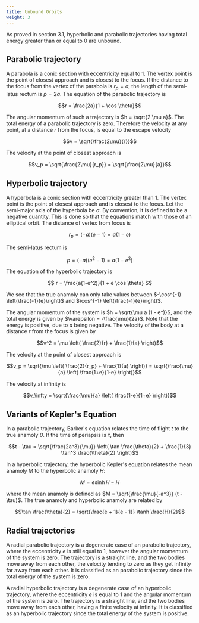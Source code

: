 ```yaml
---
title: Unbound Orbits
weight: 3
---
```


As proved in section 3.1, hyperbolic and parabolic trajectories having total energy greater than or equal to 0 are unbound.

## Parabolic trajectory

A parabola is a conic section with eccentricity equal to 1. The vertex point is the point of closest approach and is closest to the focus. If the distance to the focus from the vertex of the parabola is $r_p = a$, the length of the semi-latus rectum is $p = 2a$. The equation of the parabolic trajectory is

$$r = \frac{2a}{1 + \cos \theta}$$

The angular momentum of such a trajectory is $h = \sqrt{2 \mu a}$. The total energy of a parabolic trajectory is zero. Therefore the velocity at any point, at a distance $r$ from the focus, is equal to the escape velocity

$$v = \sqrt{\frac{2\mu}{r}}$$

The velocity at the point of closest approach is

$$v_p = \sqrt{\frac{2\mu}{r_p}} = \sqrt{\frac{2\mu}{a}}$$

## Hyperbolic trajectory

A hyperbola is a conic section with eccentricity greater than 1. The vertex point is the point of closest approach and is closest to the focus. Let the semi-major axis of the hyperbola be $a$. By convention, it is defined to be a negative quantity. This is done so that the equations match with those of an elliptical orbit. The distance of vertex from focus is

$$ r_p = (-a) (e - 1) = a(1-e) $$

The semi-latus rectum is

$$ p = (-a)(e^2 - 1) = a(1 - e^2) $$

The equation of the hyperbolic trajectory is

$$ r = \frac{a(1-e^2)}{1 + e \cos \theta} $$

We see that the true anamoly can only take values between $-\cos^{-1} \left(\frac{-1}{e}\right)$ and $\cos^{-1} \left(\frac{-1}{e}\right)$.

The angular momentum of the system is $h = \sqrt{\mu a (1 - e^)}$, and the total energy is given by $\varepsilon = -\frac{\mu}{2a}$. Note that the energy is positive, due to $a$ being negative. The velocity of the body at a distance $r$ from the focus is given by

$$v^2 = \mu \left( \frac{2}{r} + \frac{1}{a} \right)$$

The velocity at the point of closest approach is

$$v_p = \sqrt{\mu \left( \frac{2}{r_p} + \frac{1}{a} \right)} = \sqrt{\frac{\mu}{a} \left( \frac{1+e}{1-e} \right)}$$

The velocity at infinity is

$$v_\infty = \sqrt{\frac{\mu}{a} \left( \frac{1-e}{1+e} \right)}$$

## Variants of Kepler's Equation

In a parabolic trajectory, Barker's equation relates the time of flight $t$ to the true anamoly $\theta$. If the time of periapsis is $\tau$, then

$$t - \tau = \sqrt{\frac{2a^3}{\mu}} \left( \tan \frac{\theta}{2} + \frac{1}{3} \tan^3 \frac{\theta}{2} \right)$$

In a hyperbolic trajectory, the hyperbolic Kepler's equation relates the mean anamoly $M$ to the hyperbolic anamoly $H$:

$$M = e \sinh H - H$$

where the mean anamoly is defined as $M = \sqrt{\frac{\mu}{-a^3}} (t - \tau)$. The true anamoly and hyperbolic anamoly are related by

$$\tan \frac{\theta}{2} = \sqrt{\frac{e + 1}{e - 1}} \tanh \frac{H}{2}$$

## Radial trajectories

A radial parabolic trajectory is a degenerate case of an parabolic trajectory, where the eccentricity $e$ is still equal to 1, however the angular momentum of the system is zero. The trajectory is a straight line, and the two bodies move away from each other, the velocity tending to zero as they get infinity far away from each other. It is classified as an parabolic trajectory since the total energy of the system is zero.

A radial hyperbolic trajectory is a degenerate case of an hyperbolic trajectory, where the eccentricity $e$ is equal to 1 and the angular momentum of the system is zero. The trajectory is a straight line, and the two bodies move away from each other, having a finite velocity at infinity. It is classified as an hyperbolic trajectory since the total energy of the system is positive.

